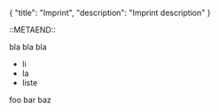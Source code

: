 {
    "title": "Imprint",
    "description": "Imprint description"
}

::METAEND::

bla bla bla

* li
* la
* liste

foo bar baz
